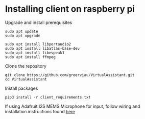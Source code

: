 # Installing client on raspberry pi
Upgrade and install prerequisites
```
sudo apt update
sudo apt upgrade

sudo apt install libportaudio2
sudo apt install libatlas-base-dev
sudo apt install libespeak1
sudo apt install ffmpeg
```
Clone the repository
```
git clone https://github.com/greerviau/VirtualAssistant.git
cd VirtualAssistant
```
Install packages
```
pip3 install -r client_requirements.txt
```
If using Adafruit I2S MEMS Microphone for input, follow wiring and installation instructions found [here](https://learn.adafruit.com/adafruit-i2s-mems-microphone-breakout/raspberry-pi-wiring-test)

